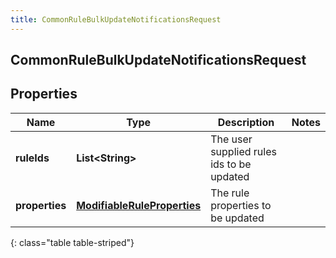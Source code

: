 ```yaml
---
title: CommonRuleBulkUpdateNotificationsRequest
---
```

## CommonRuleBulkUpdateNotificationsRequest


## Properties

| Name | Type | Description | Notes |
| ------------ | ------------- | ------------- | ------------- |
| **ruleIds** | <!----><!---->**List&lt;String&gt;**<!----> | The user supplied rules ids to be updated |  |
| **properties** | <!----><!---->[**ModifiableRuleProperties**](ModifiableRuleProperties.html)<!----> | The rule properties to be updated |  |
{: class="table table-striped"}



